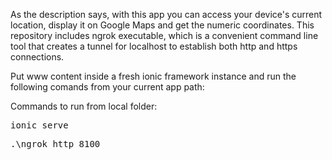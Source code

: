 As the description says, with this app you can access your device's current location, display it on Google Maps and get the numeric coordinates. This repository includes ngrok executable, which is a convenient command line tool that creates a tunnel for localhost to establish both http and https connections.

Put www content inside a fresh ionic framework instance and run the following comands from your current app path:

Commands to run from local folder:
<pre>ionic serve</pre>
<pre>.\ngrok http 8100</pre>
